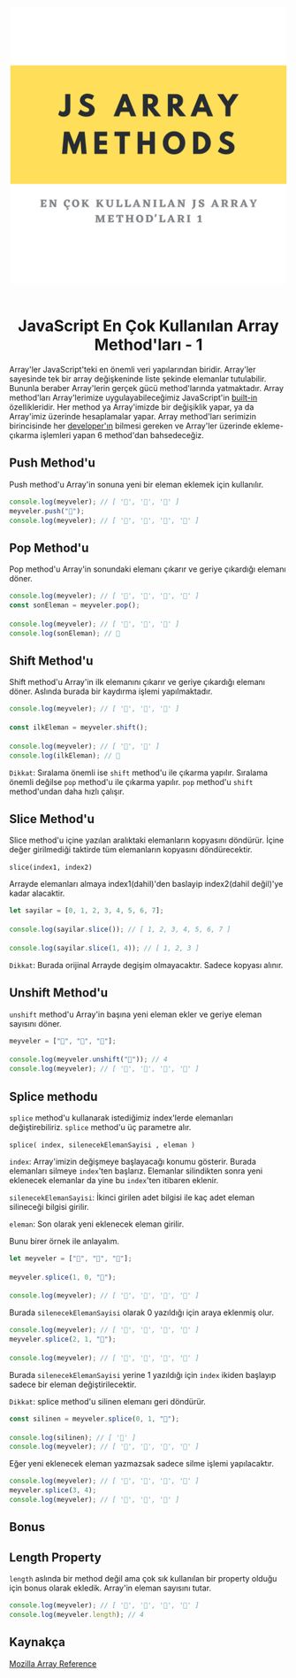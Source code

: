 <center><img  src="./images/jsarraymethod1.png" alt="en çok kullanılan method image" width="500"/>
</center>
<br>

<center>

# JavaScript En Çok Kullanılan Array Method'ları - 1

</center>

Array'ler JavaScript'teki en önemli veri yapılarından biridir. Array'ler sayesinde tek bir array değişkeninde liste şekinde elemanlar tutulabilir. Bununla beraber Array'lerin gerçek gücü method'larında yatmaktadır. Array method'ları Array'lerimize uygulayabileceğimiz JavaScript'in [built-in](## "gömülü") özellikleridir. Her method ya Array'imizde bir değişiklik yapar, ya da Array'imiz üzerinde hesaplamalar yapar.
Array method'ları serimizin birincisinde her [developer'ın](## "geliştiricinin") bilmesi gereken ve Array'ler üzerinde ekleme-çıkarma işlemleri yapan 6 method'dan bahsedeceğiz.

## Push Method'u

Push method'u Array'in sonuna yeni bir eleman eklemek için kullanılır.

```javascript
console.log(meyveler); // [ '🍎', '🍌', '🍉' ]
meyveler.push("🍓");
console.log(meyveler); // [ '🍎', '🍌', '🍉', '🍓' ]
```

## Pop Method'u

Pop method'u Array'in sonundaki elemanı çıkarır ve geriye çıkardığı elemanı döner.

```javascript
console.log(meyveler); // [ '🍎', '🍌', '🍉', '🍓' ]
const sonEleman = meyveler.pop();

console.log(meyveler); // [ '🍎', '🍌', '🍉' ]
console.log(sonEleman); // 🍓
```

## Shift Method'u

Shift method'u Array'in ilk elemanını çıkarır ve geriye çıkardığı elemanı döner. Aslında burada bir kaydırma işlemi yapılmaktadır.

```javascript
console.log(meyveler); // [ '🍎', '🍌', '🍉' ]

const ilkEleman = meyveler.shift();

console.log(meyveler); // [ '🍌', '🍉' ]
console.log(ilkEleman); // 🍎
```

`Dikkat`: Sıralama önemli ise `shift` method'u ile çıkarma yapılır. Sıralama önemli değilse `pop` method'u ile çıkarma yapılır. `pop` method'u `shift` method'undan daha hızlı çalışır.

## Slice Method'u

Slice method'u içine yazılan aralıktaki elemanların kopyasını döndürür. İçine değer girilmediği taktirde tüm elemanların kopyasını döndürecektir.

`slice(index1, index2)`

Arrayde elemanları almaya index1(dahil)'den baslayip index2(dahil değil)'ye kadar alacaktir.

```javascript
let sayilar = [0, 1, 2, 3, 4, 5, 6, 7];

console.log(sayilar.slice()); // [ 1, 2, 3, 4, 5, 6, 7 ]

console.log(sayilar.slice(1, 4)); // [ 1, 2, 3 ]
```

`Dikkat`: Burada orijinal Arrayde degişim olmayacaktır. Sadece kopyası alınır.

## Unshift Method'u

`unshift` method'u Array'in başına yeni eleman ekler ve geriye eleman sayısını döner.

```javascript
meyveler = ["🍎", "🍌", "🍉"];

console.log(meyveler.unshift("🍓")); // 4
console.log(meyveler); // [ '🍓', '🍎', '🍌', '🍉' ]
```

## Splice methodu

`splice` method'u kullanarak istediğimiz index'lerde elemanları değiştirebiliriz. `splice` method'u üç parametre alır.

`splice( index, silenecekElemanSayisi , eleman )`

`index`: Array'imizin değişmeye başlayacağı konumu gösterir. Burada elemanları silmeye `index`'ten başlarız. Elemanlar silindikten sonra yeni eklenecek elemanlar da yine bu `index`'ten itibaren eklenir.

`silenecekElemanSayisi`: İkinci girilen adet bilgisi ile kaç adet eleman silineceği bilgisi girilir.

`eleman`: Son olarak yeni eklenecek eleman girilir.

Bunu birer örnek ile anlayalım.

```javascript
let meyveler = ["🍎", "🍌", "🍉"];

meyveler.splice(1, 0, "🍇");

console.log(meyveler); // [ '🍎', '🍇', '🍌', '🍉' ]
```

Burada `silenecekElemanSayisi` olarak 0 yazıldığı için araya eklenmiş olur.

```javascript
console.log(meyveler); // [ '🍎', '🍇', '🍌', '🍉' ]
meyveler.splice(2, 1, "🍍");

console.log(meyveler); // [ '🍎', '🍇', '🍍', '🍉' ]
```

Burada `silenecekElemanSayisi` yerine 1 yazıldığı için `index` ikiden başlayıp sadece bir eleman değiştirilecektir.

`Dikkat`: splice method'u silinen elemanı geri döndürür.

```javascript
const silinen = meyveler.splice(0, 1, "🍒");

console.log(silinen); // [ '🍎' ]
console.log(meyveler); // [ '🍒', '🍇', '🍍', '🍉' ]
```

Eğer yeni eklenecek eleman yazmazsak sadece silme işlemi yapılacaktır.

```javascript
console.log(meyveler); // [ '🍒', '🍇', '🍍', '🍉' ]
meyveler.splice(3, 4);
console.log(meyveler); // [ '🍒', '🍇', '🍍' ]
```

## Bonus

## Length Property

`length` aslında bir method değil ama çok sık kullanılan bir property olduğu için bonus olarak ekledik. Array'in eleman sayısını tutar.

```javascript
console.log(meyveler); // [ '🍎', '🍌', '🍉', '🍓' ]
console.log(meyveler.length); // 4
```

## Kaynakça

[Mozilla Array Reference](https://developer.mozilla.org/en-US/docs/Web/JavaScript/Reference/Global_Objects/Array?retiredLocale=tr)
